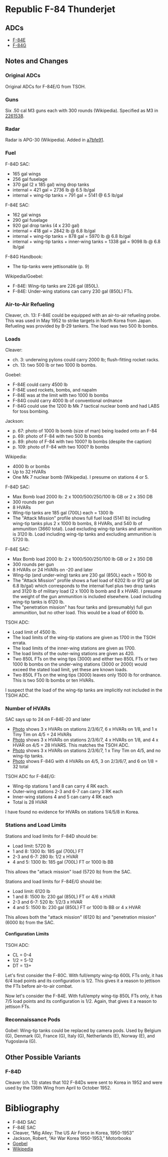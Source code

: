 # Republic F-84 Thunderjet

## ADCs

- [F-84E](F-84E.json)
- [F-84G](F-84G.json)

## Notes and Changes

### Original ADCs

Original ADCs for F-84E/G from TSOH.

### Guns

Six .50 cal M3 guns each with 300 rounds (Wikipedia). Specified as M3 in [2261538](https://github.com/alanwatsonforster/apxo/commit/2261538f1aad8ceb7c10520a94e0a1ccf0629e24).

### Radar

Radar is APG-30 (Wikipedia). Added in [a7bfe91](https://github.com/alanwatsonforster/apxo/commit/a7bfe91ab4b0e7addfc9592e911c051cb3620d36).

### Fuel

F-84D SAC:
 - 165 gal wings
 - 256 gal fuselage
 - 370 gal (2 x 185 gal) wing drop tanks
 - internal = 421 gal = 2736 lb @ 6.5 lb/gal
 - internal + wing-tip tanks = 791 gal = 5141 @ 6.5 lb/gal

F-84E SAC:
  - 162 gal wings
  - 290 gal fuselage
  - 920 gal drop tanks (4 x 230 gal)
  - internal = 418 gal = 2842 lb @ 6.8 lb/gal
  - internal + wing-tip tanks = 878 gal = 5970 lb @ 6.8 lb/gal
  - internal + wing-tip tanks + inner-wing tanks = 1338 gal = 9098 lb @ 6.8 lb/gal

F-84G Handbook:
  - The tip-tanks were jettisonable (p. 9)

Wikipedia/Goebel:
- F-84E: Wing-tip tanks are 226 gal (850L). 
- F-84E: Under-wing stations can carry 230 gal (850L) FTs.

### Air-to-Air Refueling

Cleaver, ch. 13: F-84E could be equipped with an air-to-air refueling probe. This was used in May 1952 to strike targets in North Korea from Japan. Refueling was provided by B-29 tankers. The load was two 500 lb bombs.

### Loads

Cleaver:
- ch. 3: underwing pylons could carry 2000 lb; flush-fitting rocket racks.
- ch. 13: two 500 lb or two 1000 lb bombs.

Goebel: 
- F-84E could carry 4500 lb
- F-84E used rockets, bombs, and napalm
- F-84E was at the limit with two 1000 lb bombs
- F-84G could carry 4000 lb of conventional ordnance
- F-84G could use the 1200 lb Mk 7 tactical nuclear bomb and had LABS for toss bombing.

Jackson:
- p. 67: photo of 1000 lb bomb (size of man) being loaded onto an F-84
- p. 69: photo of F-84 with two 500 lb bombs
- p. 89: photo of F-84 with two 1000? lb bombs (despite the caption)
- p. 109: photo of F-84 with two 1000? lb bombs

Wikipedia:
- 4000 lb or bombs
- Up to 32 HVARs
- One Mk 7 nuclear bomb (Wikipedia). I presume on stations 4 or 5.

F-84D SAC:
- Max Bomb load 2000 lb: 2 x 1000/500/250/100 lb GB or 2 x 350 DB
- 300 rounds per gun
- 8 HVARs
- Wing-tip tanks are 185 gal (700L) each = 1300 lb
- The "Attack Mission" profile shows full fuel load (5141 lb) including wing-tip tanks plus 2 x 1000 lb bombs, 8 HVARs, and 540 lb of ammunition (3660 total). Load excluding wing-tip tanks and ammunition is 3120 lb. Load including wing-tip tanks and excluding ammunition is 5720 lb.

F-84E SAC:
- Max Bomb load 2000 lb: 2 x 1000/500/250/100 lb GB or 2 x 350 DB
- 300 rounds per gun
- 8 HVARs or 24 HVARs on -20 and later
- Wing-tip (and under-wing) tanks are 230 gal (850L) each = 1500 lb
- The "Attack Mission" profile shows a fuel load of 6202 lb or 912 gal (at 6.8 lb/gal) which corresponds to the internal fuel plus two drop tanks and 3120 lb of military load (2 x 1000 lb bomb and 8 x HVAR). I presume the weight of the gun ammunition is included elsewhere. Load including wing-tip tanks is 6120 lb.
- The "penetration mission" has four tanks and (presumably) full gun ammunition, but no other load. This would be a load of 6000 lb.

TSOH ADC:
- Load limit of 4500 lb.
- The load limits of the wing-tip stations are given as 1700 in the TSOH errata.
- The load limits of the inner-wing stations are given as 1700.
- The load limits of the outer-wing stations are given as 420.
- Two 850L FTs on the wing tips (3000) and either two 850L FTs or two 1000 lb bombs on the under-wing stations (3000 or 2000) would exceed the stated load limit, yet these are known loads.
- Two 850L FTs on the wing tips (3000) leaves only 1500 lb for ordnance. This is two 500 lb bombs or ten HVARs.

I suspect that the load of the wing-tip tanks are implicitly not included in the TSOH ADC.

### Number of HVARs

SAC says up to 24 on F-84E-20 and later

- [Photo](https://www.flickr.com/photos/27862259@N02/6102930909/) shows 3 x HVARs on stations 2/3/6/7, 6 x HVARs on 1/8, and 1 x Tiny Tim on 4/5 = 24 HVARs
- [Photo](https://media.defense.gov/2008/Feb/27/2000572000/-1/-1/0/050421-F-1234P-004.JPG) shows 3 x HVARs on stations 2/3/6/7, 4 x HVARs on 1/8, and 4 x HVAR on 4/5 = 28 HVARS. This matches the TSOH ADC.
- [Photo](https://www.nationalmuseum.af.mil/Upcoming/Photos/igphoto/2000544589/) shows 3 x HVARs on stations 2/3/6/7, 1 x Tiny Tim on 4/5, and no wing-tip tanks.
- [Photo](https://en.wikipedia.org/wiki/31st_Fighter_Wing#/media/File:31st_FEW_Republic_F-84G-1-RE_Thunderjet_51-821.jpg) shows F-84G with 4 HVARs on 4/5, 3 on 2/3/6/7, and 6 on 1/8 = 32 total

TSOH ADC for F-84E/G:
- Wing-tip stations 1 and 8 can carry 4 RK each.
- Outer-wing stations 2-3 and 6-7 can carry 3 RK each
- Inner-wing stations 4 and 5 can carry 4 RK each
- Total is 28 HVAR

I have found no evidence for HVARs on stations 1/4/5/8 in Korea.

### Stations and Load Limits

Stations and load limits for F-84D should be:

- Load limit: 5720 lb
- 1 and 8: 1300 lb: 185 gal (700L) FT
- 2-3 and 6-7: 280 lb: 1/2 x HVAR
- 4 and 5: 1300 lb: 185 gal (700L) FT or 1000 lb BB

This allows the "attack mission" load (5720 lb) from the SAC.

Stations and load limits for F-84E/G should be:

- Load limit: 6120 lb
- 1 and 8: 1500 lb: 230 gal (850L) FT or 4/6 x HVAR
- 2-3 and 6-7: 520 lb: 1/2/3 x HVAR
- 4 and 5: 1500 lb: 230 gal (850L) FT or 1000 lb BB or 4 x HVAR

This allows both the "attack mission" (6120 lb) and "penetration mission" (6000 lb) from the SAC.

#### Configuration Limits

TSOH ADC:
- CL = 0-4
- 1/2 = 5-12
- DT = 13+

Let's first consider the F-80C. With full/empty wing-tip 600L FTs only, it has 6/4 load points and its configuration is 1/2. This gives it a reason to jettison the FTs before air-to-air combat.

Now let's consider the F-84E. With full/empty wing-tip 850L FTs only, it has 7/5 load points and its configuration is 1/2. Again, that gives it a reason to jettison FTs.

### Reconnaissance Pods

Gobel: Wing-tip tanks could be replaced by camera pods. Used by Belgium (G), Denmark (G), France (G), Italy (G), Netherlands (E), Norway (E), and Yugoslavia (G).

## Other Possible Variants

### F-84D

Cleaver (ch. 13) states that 102 F-84Ds were sent to Korea in 1952 and were used by the 136th Wing from April to October 1952.

# Bibliography

- F-84D SAC
- F-84E SAC
- Cleaver, “Mig Alley: The US Air Force in Korea, 1950-1953”
- Jackson, Robert, “Air War Korea 1950-1953,” Motorbooks
- [Goebel](http://www.airvectors.net/avf84.html)
- [Wikipedia](https://en.wikipedia.org/wiki/Republic_F-84_Thunderjet)